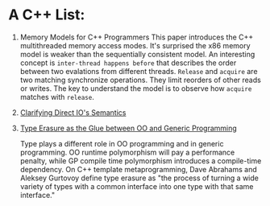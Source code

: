 # A C++ List:

1. Memory Models for C++ Programmers
   This paper introduces the C++ multithreaded memory access modes.
   It's surprised the x86 memory model is weaker than the sequentially consistent model.
   An interesting concept is `inter-thread happens before` that describes the order
   between two evalations from different threads.
   `Release` and `acquire` are two matching synchronize operations.
   They limit reorders of other reads or writes.
   The key to understand the model is to observe how `acquire` matches with `release`.
    
2. [Clarifying Direct IO's Semantics](https://ext4.wiki.kernel.org/index.php/Clarifying_Direct_IO%27s_Semantics)

3. [Type Erasure as the Glue between OO and Generic Programming](https://www.artima.com/cppsource/type_erasure.html)

   Type plays a different role in OO programming and in generic programming.
   OO runtime polymorphism will pay a performance penalty, while GP compile time polymorphism introduces a compile-time dependency.
   On C++ template metaprogramming, Dave Abrahams and Aleksey Gurtovoy define type erasure as "the process of turning a wide variety of types with a common interface into one type with that same interface."
